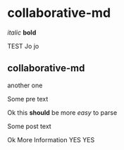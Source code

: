 # collaborative-md

*italic*
**bold**

TEST
Jo jo 

## collaborative-md

another one

Some pre text

Ok this **should** be more *easy* to parse

Some post text 


Ok 
More 
Information
YES YES
